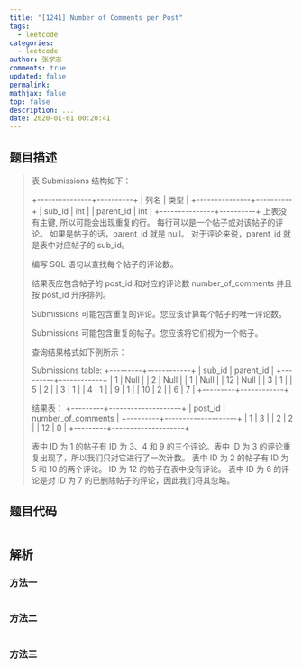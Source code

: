 ```yaml
---
title: "[1241] Number of Comments per Post"
tags:
  - leetcode
categories:
  - leetcode
author: 张学志
comments: true
updated: false
permalink:
mathjax: false
top: false
description: ...
date: 2020-01-01 00:20:41
---
```


## 题目描述

> 表 Submissions 结构如下： 
> 
> 
> +---------------+----------+
> | 列名           | 类型     |
> +---------------+----------+
> | sub_id        | int      |
> | parent_id     | int      |
> +---------------+----------+
> 上表没有主键, 所以可能会出现重复的行。
> 每行可以是一个帖子或对该帖子的评论。
> 如果是帖子的话，parent_id 就是 null。
> 对于评论来说，parent_id 就是表中对应帖子的 sub_id。
> 
> 
> 
> 
> 编写 SQL 语句以查找每个帖子的评论数。 
> 
> 结果表应包含帖子的 post_id 和对应的评论数 number_of_comments 并且按 post_id 升序排列。 
> 
> Submissions 可能包含重复的评论。您应该计算每个帖子的唯一评论数。 
> 
> Submissions 可能包含重复的帖子。您应该将它们视为一个帖子。 
> 
> 查询结果格式如下例所示： 
> 
> 
> Submissions table:
> +---------+------------+
> | sub_id  | parent_id  |
> +---------+------------+
> | 1       | Null       |
> | 2       | Null       |
> | 1       | Null       |
> | 12      | Null       |
> | 3       | 1          |
> | 5       | 2          |
> | 3       | 1          |
> | 4       | 1          |
> | 9       | 1          |
> | 10      | 2          |
> | 6       | 7          |
> +---------+------------+
> 
> 结果表：
> +---------+--------------------+
> | post_id | number_of_comments |
> +---------+--------------------+
> | 1       | 3                  |
> | 2       | 2                  |
> | 12      | 0                  |
> +---------+--------------------+
> 
> 表中 ID 为 1 的帖子有 ID 为 3、4 和 9 的三个评论。表中 ID 为 3 的评论重复出现了，所以我们只对它进行了一次计数。
> 表中 ID 为 2 的帖子有 ID 为 5 和 10 的两个评论。
> ID 为 12 的帖子在表中没有评论。
> 表中 ID 为 6 的评论是对 ID 为 7 的已删除帖子的评论，因此我们将其忽略。
> 
> 

## 题目代码

```cpp

```

## 解析

### 方法一

```cpp

```

### 方法二

```cpp

```

### 方法三

```cpp

```

